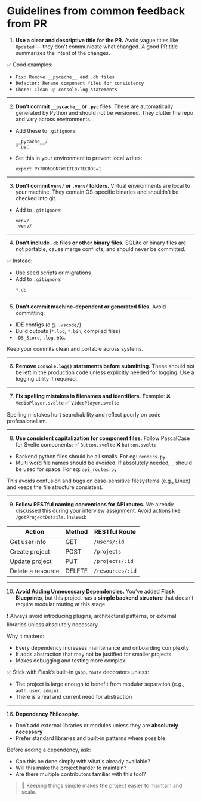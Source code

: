 # Guidelines from common feedback from PR


1. **Use a clear and descriptive title for the PR.**
Avoid vague titles like `Updated` — they don’t communicate what changed. A good PR title summarizes the intent of the changes.

✅ Good examples:
- `Fix: Remove __pycache__ and .db files`
- `Refactor: Rename component files for consistency`
- `Chore: Clean up console.log statements`

---

2. **Don’t commit `__pycache__` or `.pyc` files.**
These are automatically generated by Python and should not be versioned. They clutter the repo and vary across environments.

- Add these to `.gitignore`:
    ```
    __pycache__/
    *.pyc
    ```
- Set this in your environment to prevent local writes:
    ```
    export PYTHONDONTWRITEBYTECODE=1
    ```

---

3. **Don’t commit `venv/` or `.venv/` folders.**
Virtual environments are local to your machine. They contain OS-specific binaries and shouldn't be checked into git.

- Add to `.gitignore`:
    ```
    venv/
    .venv/
    ```

---

4. **Don’t include `.db` files or other binary files.**
SQLite or binary files are not portable, cause merge conflicts, and should never be committed.

✅ Instead:
- Use seed scripts or migrations
- Add to `.gitignore`:
    ```
    *.db
    ```

---

5. **Don’t commit machine-dependent or generated files.**
Avoid committing:
- IDE configs (e.g. `.vscode/`)
- Build outputs (`*.log`, `*.bin`, compiled files)
- `.DS_Store`, `.log`, etc.

Keep your commits clean and portable across systems.

---

6. **Remove `console.log()` statements before submitting.**
These should not be left in the production code unless explicitly needed for logging. Use a logging utility if required.

---

7. **Fix spelling mistakes in filenames and identifiers.**
Example:
❌ `VedioPlayer.svelte`
✅ `VideoPlayer.svelte`

Spelling mistakes hurt searchability and reflect poorly on code professionalism.

---

8. **Use consistent capitalization for component files.**
Follow PascalCase for Svelte components:
✅ `Button.svelte`
❌ `button.svelte`

- Backend python files should be all smalls. For eg: `renders.py`
- Multi word file names should be avoided. If absolutely needed, `_` should be used for space. For eg: `api_routes.py`

This avoids confusion and bugs on case-sensitive filesystems (e.g., Linux) and keeps the file structure consistent.

---

9. **Follow RESTful naming conventions for API routes.**
We already discussed this during your interview assignment.
Avoid actions like `/getProjectDetails`. Instead:

| Action            | Method | RESTful Route           |
|-------------------|--------|--------------------------|
| Get user info     | GET    | `/users/:id`             |
| Create project    | POST   | `/projects`              |
| Update project    | PUT    | `/projects/:id`          |
| Delete a resource | DELETE | `/resources/:id`         |

---

10. **Avoid Adding Unnecessary Dependencies.**
You’ve added **Flask Blueprints**, but this project has a **simple backend structure** that doesn’t require modular routing at this stage.

❗ Always avoid introducing plugins, architectural patterns, or external libraries unless absolutely necessary.

Why it matters:
- Every dependency increases maintenance and onboarding complexity
- It adds abstraction that may not be justified for smaller projects
- Makes debugging and testing more complex

✅ Stick with Flask’s built-in `@app.route` decorators unless:
- The project is large enough to benefit from modular separation (e.g., `auth`, `user`, `admin`)
- There is a real and current need for abstraction

---

16. **Dependency Philosophy.**
- Don’t add external libraries or modules unless they are **absolutely necessary**
- Prefer standard libraries and built-in patterns where possible

Before adding a dependency, ask:
- Can this be done simply with what's already available?
- Will this make the project harder to maintain?
- Are there multiple contributors familiar with this tool?

> 🧠 Keeping things simple makes the project easier to maintain and scale.


